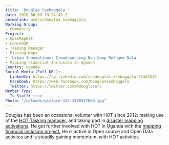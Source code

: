 ```yaml
---
title: 'Douglas Ssebaggala '
date: 2016-06-09 19:24:49 Z
permalink: users/douglas_ssebaggala_
Working Group:
- Community
Project:
- OpenMapKit
- LearnOSM
- Tasking Manager
- Missing Maps
- 'Urban Innovations: Crowdsourcing Non-Camp Refugee Data'
- Mapping Financial Inclusion in Uganda
Country: Uganda
Social Media (Full URL):
  LinkedIn: https://ug.linkedin.com/in/douglas-ssebaggala-77a54239
  Facebook: https://web.facebook.com/DouglasSsebaggala
  Twitter: https://twitter.com/@douglaseru
Member Type:
  Is Staff: true
Photo: "/uploads/picture-333-1500557660.jpg"
---
```


<p>Douglas has been an ocassional volunter with HOT since 2012: making use of the <a href="http://tasks.hotosm.org/project/842" target="_blank">HOT Tasking manager</a>, and taking part in <a href="http://www.mappingday.com/content/mapping-day-meet-disaster-response-and-preparedness" target="_blank">disaster mapping activations</a>. He got further involved with HOT in Uganda with the <a href="https://hotosm.org/projects/mapping_financial_inclusion_in_uganda" target="_blank">mapping financial inclusion project.</a>&nbsp;He is active in Open source and Open Data activites and is steadily gaining momentum, with HOT activities.</p>
